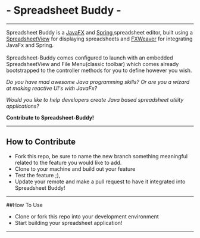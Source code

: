  # - Spreadsheet Buddy -
____
Spreadsheet Buddy is a [JavaFX](https://www.oracle.com/java/technologies/javase/javafx-docs.html) and [Spring
](https://spring.io/projects/spring-boot) spreadsheet editor, built using a 
[SpreadsheetView](https://github.com/controlsfx/controlsfx/wiki/ControlsFX-Features#spreadsheetview) for displaying
spreadsheets and 
[FXWeaver](https://github.com/rgielen/javafx-weaver) for integrating JavaFx and Spring. <br>
 <br> 
     Spreadsheet-Buddy comes configured to launch with an embedded SpreadsheetView and
     File Menu(classic toolbar) which comes already bootstrapped to the controller methods for you
     to define however you wish.
 
 _Do you have mad awesome Java programming skills? Or are you a wizard at making reactive UI's with
 JavaFx?_
 
_Would you like to help developers create Java based spreadsheet utility applications?_ 

__Contribute to Spreadsheet-Buddy!__
____
## How to Contribute
+ Fork this repo, be sure to name the new branch something meaningful 
related to the feature you would like to add. 
+ Clone to your machine and build out your feature
+ Test the feature ;),
+ Update your remote and make a pull request to have it integrated
into Spreadsheet Buddy!
____
##How To Use 
+ Clone or fork this repo into your development environment
+ Start building your spreadsheet application!
  
____

